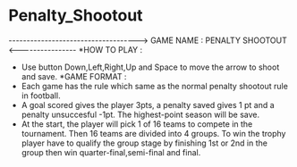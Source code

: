 # Penalty_Shootout
------------------------------------>   GAME NAME : PENALTY SHOOTOUT   <----------------
*HOW TO PLAY :
- Use button Down,Left,Right,Up and Space to move the arrow to shoot and save.
*GAME FORMAT :
- Each game has the rule which same as the normal penalty shootout rule in football.
- A goal scored gives the player 3pts, a penalty saved gives 1 pt and a penalty unsuccesful -1pt. The highest-point season will be save.
- At the start, the player will pick 1 of 16 teams to compete in the tournament. Then 16 teams are divided into 4 groups. 
  To win the trophy player have to qualify the group stage by finishing 1st or 2nd in the group then win quarter-final,semi-final and final.
